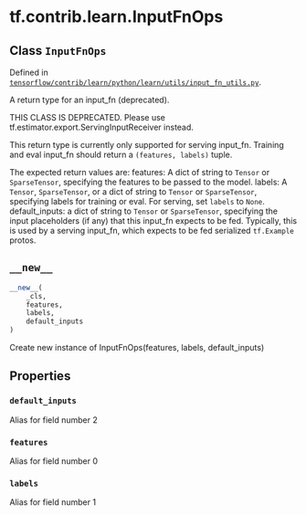 <div itemscope itemtype="http://developers.google.com/ReferenceObject">
<meta itemprop="name" content="tf.contrib.learn.InputFnOps" />
<meta itemprop="path" content="Stable" />
<meta itemprop="property" content="default_inputs"/>
<meta itemprop="property" content="features"/>
<meta itemprop="property" content="labels"/>
<meta itemprop="property" content="__new__"/>
</div>

# tf.contrib.learn.InputFnOps

## Class `InputFnOps`





Defined in [`tensorflow/contrib/learn/python/learn/utils/input_fn_utils.py`](https://www.tensorflow.org/code/tensorflow/contrib/learn/python/learn/utils/input_fn_utils.py).

A return type for an input_fn (deprecated).

THIS CLASS IS DEPRECATED. Please use tf.estimator.export.ServingInputReceiver
instead.

This return type is currently only supported for serving input_fn.
Training and eval input_fn should return a `(features, labels)` tuple.

The expected return values are:
  features: A dict of string to `Tensor` or `SparseTensor`, specifying the
    features to be passed to the model.
  labels: A `Tensor`, `SparseTensor`, or a dict of string to `Tensor` or
    `SparseTensor`, specifying labels for training or eval. For serving, set
    `labels` to `None`.
  default_inputs: a dict of string to `Tensor` or `SparseTensor`, specifying
    the input placeholders (if any) that this input_fn expects to be fed.
    Typically, this is used by a serving input_fn, which expects to be fed
    serialized `tf.Example` protos.

<h2 id="__new__"><code>__new__</code></h2>

``` python
__new__(
    _cls,
    features,
    labels,
    default_inputs
)
```

Create new instance of InputFnOps(features, labels, default_inputs)



## Properties

<h3 id="default_inputs"><code>default_inputs</code></h3>

Alias for field number 2

<h3 id="features"><code>features</code></h3>

Alias for field number 0

<h3 id="labels"><code>labels</code></h3>

Alias for field number 1



